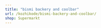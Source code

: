 ```yaml
---
title: "bismi backery and coolbar"
url: /kozhikode/bismi-backery-and-coolbar/
shop: Supermarkt
---
```

